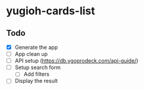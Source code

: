 # yugioh-cards-list

## Todo
* [x] Generate the app
* [ ] App clean up 
* [ ] API setup (https://db.ygoprodeck.com/api-guide/)
* [ ] Setup search form
  * [ ] Add filters
* [ ] Display the result